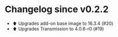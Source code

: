 # Changelog since v0.2.2
- ⬆️ Upgrades add-on base image to 16.3.4 (#20) 
- ⬆️ Upgrades Transmission to 4.0.6-r0 (#19) 
